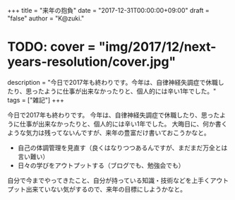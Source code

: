 +++
title = "来年の抱負"
date = "2017-12-31T00:00:00+09:00"
draft = "false"
author = "K@zuki."
# TODO: cover = "img/2017/12/next-years-resolution/cover.jpg"
description = "今日で2017年も終わりです。今年は、自律神経失調症で休職したり、思ったように仕事が出来なかったりと、個人的には辛い1年でした。"
tags = ["雑記"]
+++

今日で2017年も終わりです。
今年は、自律神経失調症で休職したり、思ったように仕事が出来なかったりと、個人的には辛い1年でした。
大晦日に、何か書くような気力は残ってないんですが、来年の豊富だけ書いておこうかなと。

* 自己の体調管理を見直す（良くはなりつつあるんですが、まだまだ万全とは言い難い）
* 日々の学びをアウトプットする（ブログでも、勉強会でも）

自分で今までやってきたこと、自分が持っている知識・技術などを上手くアウトプット出来ていない気がするので、来年の目標にしようかなと。
